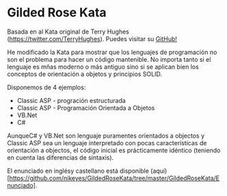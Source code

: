 Gilded Rose Kata
==============
Basada en al Kata original de Terry Hughes (https://twitter.com/TerryHughes). Puedes visitar su [GitHub!](https://github.com/NotMyself/GildedRose)

He modificado la Kata para mostrar que los lenguajes de programación no son el problema para hacer un código mantenible.
No importa tanto si el lenguaje es mñas moderno o más antiguo sino si se aplican bien los conceptos de orientación a objetos y principios SOLID.

Disponemos de 4 ejemplos:
- Classic ASP - progración estructurada
- Classic ASP - Programación Orientada a Objetos
- VB.Net
- C#

AunqueC# y VB.Net son lenguaje puramentes orientados a objectos y Classic ASP sea un lenguaje interpretado con pocas características de orientación a objectos, el código inicial es prácticamente idéntico (teniendo en cuenta las diferencias de sintaxis).

El enunciado en inglésy castellano está disponible (aquí)[https://github.com/nikeyes/GildedRoseKata/tree/master/GildedRoseKata/Enunciado].
